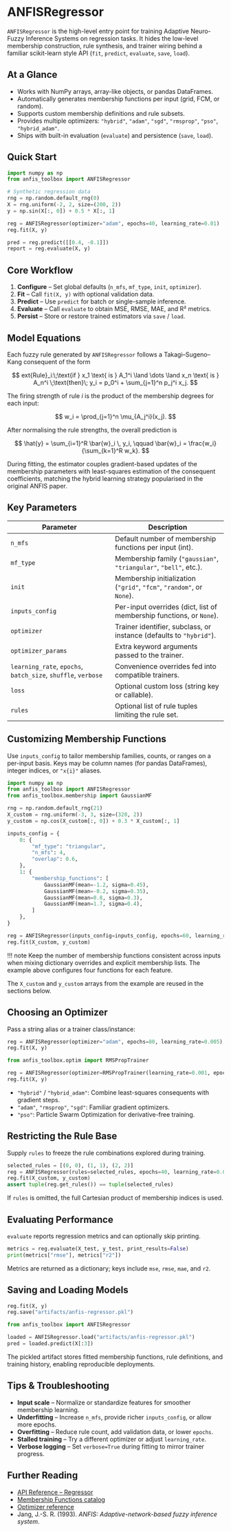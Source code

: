 # ANFISRegressor

`ANFISRegressor` is the high-level entry point for training Adaptive
Neuro-Fuzzy Inference Systems on regression tasks. It hides the low-level
membership construction, rule synthesis, and trainer wiring behind a familiar
scikit-learn style API (`fit`, `predict`, `evaluate`, `save`, `load`).

## At a Glance

- Works with NumPy arrays, array-like objects, or pandas DataFrames.
- Automatically generates membership functions per input (grid, FCM, or random).
- Supports custom membership definitions and rule subsets.
- Provides multiple optimizers: `"hybrid"`, `"adam"`, `"sgd"`, `"rmsprop"`,
    `"pso"`, `"hybrid_adam"`.
- Ships with built-in evaluation (`evaluate`) and persistence (`save`, `load`).

## Quick Start

```python
import numpy as np
from anfis_toolbox import ANFISRegressor

# Synthetic regression data
rng = np.random.default_rng(0)
X = rng.uniform(-2, 2, size=(200, 2))
y = np.sin(X[:, 0]) + 0.5 * X[:, 1]

reg = ANFISRegressor(optimizer="adam", epochs=40, learning_rate=0.01)
reg.fit(X, y)

pred = reg.predict([[0.4, -0.1]])
report = reg.evaluate(X, y)
```

## Core Workflow

1. **Configure** – Set global defaults (`n_mfs`, `mf_type`, `init`, `optimizer`).
2. **Fit** – Call `fit(X, y)` with optional validation data.
3. **Predict** – Use `predict` for batch or single-sample inference.
4. **Evaluate** – Call `evaluate` to obtain MSE, RMSE, MAE, and R² metrics.
5. **Persist** – Store or restore trained estimators via `save` / `load`.

## Model Equations

Each fuzzy rule generated by `ANFISRegressor` follows a Takagi–Sugeno–Kang
consequent of the form

$$
    	ext{Rule}_i:\;\text{if } x_1 \text{ is } A_1^i \land \dots \land x_n \text{ is } A_n^i
\;\text{then}\; y_i = p_0^i + \sum_{j=1}^n p_j^i x_j.
$$

The firing strength of rule $i$ is the product of the membership degrees for
each input:

$$
w_i = \prod_{j=1}^n \mu_{A_j^i}(x_j).
$$

After normalising the rule strengths, the overall prediction is

$$
\hat{y} = \sum_{i=1}^R \bar{w}_i \, y_i, \qquad \bar{w}_i = \frac{w_i}{\sum_{k=1}^R w_k}.
$$

During fitting, the estimator couples gradient-based updates of the membership
parameters with least-squares estimation of the consequent coefficients,
matching the hybrid learning strategy popularised in the original ANFIS paper.

## Key Parameters

| Parameter | Description |
|-----------|-------------|
| `n_mfs` | Default number of membership functions per input (int). |
| `mf_type` | Membership family (`"gaussian"`, `"triangular"`, `"bell"`, etc.). |
| `init` | Membership initialization (`"grid"`, `"fcm"`, `"random"`, or `None`). |
| `inputs_config` | Per-input overrides (dict, list of membership functions, or `None`). |
| `optimizer` | Trainer identifier, subclass, or instance (defaults to `"hybrid"`). |
| `optimizer_params` | Extra keyword arguments passed to the trainer. |
| `learning_rate`, `epochs`, `batch_size`, `shuffle`, `verbose` | Convenience overrides fed into compatible trainers. |
| `loss` | Optional custom loss (string key or callable). |
| `rules` | Optional list of rule tuples limiting the rule set. |

## Customizing Membership Functions

Use `inputs_config` to tailor membership families, counts, or ranges on a
per-input basis. Keys may be column names (for pandas DataFrames), integer
indices, or `"x{i}"` aliases.

```python
import numpy as np
from anfis_toolbox import ANFISRegressor
from anfis_toolbox.membership import GaussianMF

rng = np.random.default_rng(21)
X_custom = rng.uniform(-3, 3, size=(320, 2))
y_custom = np.cos(X_custom[:, 0]) + 0.3 * X_custom[:, 1]

inputs_config = {
    0: {
        "mf_type": "triangular",
        "n_mfs": 4,
        "overlap": 0.6,
    },
    1: {
        "membership_functions": [
            GaussianMF(mean=-1.2, sigma=0.45),
            GaussianMF(mean=-0.2, sigma=0.35),
            GaussianMF(mean=0.8, sigma=0.3),
            GaussianMF(mean=1.7, sigma=0.4),
        ]
    },
}

reg = ANFISRegressor(inputs_config=inputs_config, epochs=60, learning_rate=0.01)
reg.fit(X_custom, y_custom)
```

!!! note
    Keep the number of membership functions consistent across inputs when
    mixing dictionary overrides and explicit membership lists. The example
    above configures four functions for each feature.

The `X_custom` and `y_custom` arrays from the example are reused in the
sections below.

## Choosing an Optimizer

Pass a string alias or a trainer class/instance:

```python
reg = ANFISRegressor(optimizer="adam", epochs=80, learning_rate=0.005)
reg.fit(X, y)

from anfis_toolbox.optim import RMSPropTrainer

reg = ANFISRegressor(optimizer=RMSPropTrainer(learning_rate=0.001, epochs=120))
reg.fit(X, y)
```

- `"hybrid"` / `"hybrid_adam"`: Combine least-squares consequents with gradient steps.
- `"adam"`, `"rmsprop"`, `"sgd"`: Familiar gradient optimizers.
- `"pso"`: Particle Swarm Optimization for derivative-free training.

## Restricting the Rule Base

Supply `rules` to freeze the rule combinations explored during training.

```python
selected_rules = [(0, 0), (1, 1), (2, 2)]
reg = ANFISRegressor(rules=selected_rules, epochs=40, learning_rate=0.01)
reg.fit(X_custom, y_custom)
assert tuple(reg.get_rules()) == tuple(selected_rules)
```

If `rules` is omitted, the full Cartesian product of membership indices is used.

## Evaluating Performance

`evaluate` reports regression metrics and can optionally skip printing.

```python
metrics = reg.evaluate(X_test, y_test, print_results=False)
print(metrics["rmse"], metrics["r2"])
```

Metrics are returned as a dictionary; keys include `mse`, `rmse`, `mae`, and
`r2`.

## Saving and Loading Models

```python
reg.fit(X, y)
reg.save("artifacts/anfis-regressor.pkl")

from anfis_toolbox import ANFISRegressor

loaded = ANFISRegressor.load("artifacts/anfis-regressor.pkl")
pred = loaded.predict(X[:3])
```

The pickled artifact stores fitted membership functions, rule definitions, and
training history, enabling reproducible deployments.

## Tips & Troubleshooting

- **Input scale** – Normalize or standardize features for smoother membership learning.
- **Underfitting** – Increase `n_mfs`, provide richer `inputs_config`, or allow more epochs.
- **Overfitting** – Reduce rule count, add validation data, or lower `epochs`.
- **Stalled training** – Try a different optimizer or adjust `learning_rate`.
- **Verbose logging** – Set `verbose=True` during fitting to mirror trainer progress.

## Further Reading

- [API Reference – Regressor](../api/regressor.md)
- [Membership Functions catalog](../api/membership-functions.md)
- [Optimizer reference](../api/optim.md)
- Jang, J.-S. R. (1993). *ANFIS: Adaptive-network-based fuzzy inference system*.
